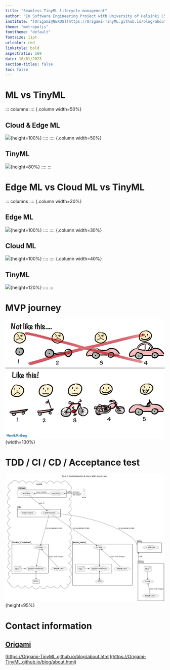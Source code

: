 ```yaml
---
title: "Seamless TinyML lifecycle management"
author: "In Software Engineering Project with University of Helsinki CS"
institute: "[Origami@NEXUS](https://Origami-TinyML.github.io/blog/about.html)"
theme: "metropolis"
fonttheme: "default"
fontsize: 11pt
urlcolor: red
linkstyle: bold
aspectratio: 169
date: 16/01/2023
section-titles: false
toc: false
---
```

# ML vs TinyML
::: columns
:::: {.column width=50%}
## Cloud & Edge ML
![](images/ml_phases.png){height=100%}
::::
:::: {.column width=50%}
## TinyML
![](images/tinyml_phases.png){height=80%}
::::
:::


# Edge ML vs Cloud ML vs TinyML
::: columns
:::: {.column width=30%}
## Edge ML
![](images/ml_arch.png){height=100%}
::::
:::: {.column width=30%}
## Cloud ML
![](images/ml_arch_001.png){height=100%}
::::
:::: {.column width=40%}
## TinyML
![](images/ml_arch_002.png){height=120%}
::::
:::

# MVP journey

![](images/mvp_journey.png){width=100%}

# TDD / CI / CD / Acceptance test

![](images/tdd.png){height=95%}

# Contact information
## [Origami](#Team)
[https://Origami-TinyML.github.io/blog/about.html](https://Origami-TinyML.github.io/blog/about.html)
